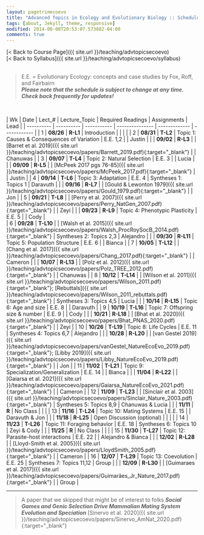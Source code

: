 ```yaml
---
layout: pagetrimecoevo
title: "Advanced Topics in Ecology and Evolutionary Biology :: Schedule, Fall 2021"
tags: [about, Jekyll, theme, responsive]
modified: 2014-08-08T20:53:07.573882-04:00
comments: true
---
```


[< Back to Course Page]({{ site.url }}/teaching/advtopicsecoevo)  
[< Back to Syllabus]({{ site.url }}/teaching/advtopicsecoevo/syllabus)  
<br>

> E.E. = Evolutionary Ecology: concepts and case studies by Fox, Roff, and Fairbairn  
> ***Please note that the schedule is subject to change at any time. Check back frequently for updates!***    

<br>

<style>
table{
    border-collapse: collapse;
    border-spacing: 0;
    /* border:1px solid #808080; */
}

/* th{
    border:1px solid #808080;
}

td{
    border:1px solid #808080;
} */
tr:nth-child(even) {background: #B2DFEE}
tr:nth-child(odd) {background: #FFF}
</style>

| Wk | Date | Lect_# | Lecture_Topic  | Required Readings | Assignments | Lead |
| ---------- | ---------- | ----------- | --------------- | ------------- | ------------ |
| 1  | **08/26** | **R-L1**  | Introduction |  |     |   |
| 2  | **08/31** | **T-L2**  | Topic 1: Causes & Consequences of Variation | E.E. 1,2 |     | Justin |
|    | **09/02** | **R-L3**  |  | [Barret et al. 2019]({{ site.url }}/teaching/advtopicsecoevo/papers/Barrett_2019.pdf){:target="_blank"} |     |  Chanuwas  |
| 3  | **09/07** | **T-L4**  | Topic 2: Natural Selection | E.E. 3 |     | Lucia  |
|    | **09/09** | **R-L5**  |  | [McPeek 2017 pgs 76-85]({{ site.url }}/teaching/advtopicsecoevo/papers/McPeek_2017.pdf){:target="_blank"} |   | Justin  |
| 4  | **09/14** | **T-L6**  | Topic 3: Adaptation | E.E. 4 |  Syntheses 1: Topics 1  |  Daravuth  |
|    | **09/16** | **R-L7**  |  | [Gould & Lewonton 1979]({{ site.url }}/teaching/advtopicsecoevo/papers/Gould_1979.pdf){:target="_blank"} |    |  Jon  |
| 5  | **09/21** | **T-L8**  |  | [Perry et al. 2007]({{ site.url }}/teaching/advtopicsecoevo/papers/Perry_NatGen_2007.pdf){:target="_blank"} |    |  Zeyi |
|    | **09/23** | **R-L9**  | Topic 4: Phenotypic Plasticity | E.E. 5 |  |  Cody  |  
| 6  | **09/28** | **T-L10** |  | [Walsh et al. 2015]({{ site.url }}/teaching/advtopicsecoevo/papers/Walsh_ProcRoySocB_2014.pdf){:target="_blank"} |  Syntheses 2: Topics 2,3  |  Alejandro |
|    | **09/30** | **R-L11** | Topic 5: Population Structure | E.E. 6 |    | Bianca |
| 7  | **10/05** | **T-L12** |  | [Chang et al. 2017]({{ site.url }}/teaching/advtopicsecoevo/papers/Chang_2017.pdf){:target="_blank"} |    | Cameron |
|    | **10/07** | **R-L13** |  | [Polz et al. 2012]({{ site.url }}/teaching/advtopicsecoevo/papers/Polz_TREE_2012.pdf){:target="_blank"} |    | Chanuwas |
| 8  | **10/12** | **T-L14** |  | [Wilson et al. 2011]({{ site.url }}/teaching/advtopicsecoevo/papers/Wilson_2011.pdf){:target="_blank"}; [Rebuttals]({{ site.url }}/teaching/advtopicsecoevo/papers/Wilson_2011_rebuttals.pdf){:target="_blank"} |  Syntheses 3: Topics 4,5  | Lucia |
|    | **10/14** | **R-L15** | Topic 6: Age and size | E.E. 8 |    | Daravuth |
| 9  | **10/19** | **T-L16** | Topic 7: Offspring size & number | E.E. 9 |  | Cody |
|    | **10/21** | **R-L18** |  | [Bhat et al. 2020]({{ site.url }}/teaching/advtopicsecoevo/papers/Bhat_PNAS_2020.pdf){:target="_blank"} |  |  Zeyi | 
| 10 | **10/26** | **T-L19** | Topic 8: Life Cycles | E.E. 11 |  Syntheses 4: Topics 6,7  | Alejandro |
|    | **10/28** | **R-L20** |  | [van Gestel 2019]({{ site.url }}/teaching/advtopicsecoevo/papers/vanGestel_NatureEcoEvo_2019.pdf){:target="_blank"}; [Libby 2019]({{ site.url }}/teaching/advtopicsecoevo/papers/Libby_NatureEcoEvo_2019.pdf){:target="_blank"} |    | Jon |
| 11 | **11/02** | **T-L21** | Topic 9: Specialization/Generalization | E.E. 14 |    | Bianca |
|    | **11/04** | **R-L22** |  | [Gaiarsa et al. 2021]({{ site.url }}/teaching/advtopicsecoevo/papers/Gaiarsa_NatureEcoEvo_2021.pdf){:target="_blank"} |    | Cameron |
| 12 | **11/09** | **T-L23** |  | [Sinclair et al. 2003]({{ site.url }}/teaching/advtopicsecoevo/papers/Sinclair_Nature_2003.pdf){:target="_blank"} |  Syntheses 5: Topics 8,9  | Chanuwas & Lucia |
|    | **11/11** | **R** | No Class |    |    |
| 13 | **11/16** | **T-L24** | Topic 10: Mating Systems | E.E. 15 | | Daravuth & Jon |
|    | **11/18** | **R-L25** | Open Discussion (optional) |  |    |  |
| 14 | **11/23** | **T-L26** | Topic 11: Foraging behavior | E.E. 18 |  Syntheses 6: Topics 10  | Zeyi & Cody |
|    | **11/25** | **R** | No Class |    |    |
| 15 | **11/30** | **T-L27** | Topic 12: Parasite-host interactions | E.E. 22 |    |  Alejandro & Bianca  |
|    | **12/02** | **R-L28** |  | [Lloyd-Smith et al. 2005]({{ site.url }}/teaching/advtopicsecoevo/papers/LloydSmith_2005.pdf){:target="_blank"} |    |  Cameron  |
| 16 | **12/07** | **T-L29** | Topic 13: Coevolution | E.E. 25 |  Syntheses 7: Topics 11,12  |  Group  |
|    | **12/09** | **R-L30** |  | [Guimaraes et al. 2017]({{ site.url }}/teaching/advtopicsecoevo/papers/Guimarães_Jr_Nature_2017.pdf){:target="_blank"} |    |  Group  |

---

>   A paper that we skipped that might be of interest to folks
>   ***Social Games and Genic Selection Drive Mammalian Mating System Evolution and Speciation***
>   [Sinervo et al. 2020]({{ site.url }}/teaching/advtopicsecoevo/papers/Sinervo_AmNat_2020.pdf){:target="_blank"}
